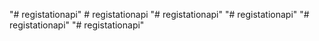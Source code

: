 "# registationapi" 
#   r e g i s t a t i o n a p i  
 "# registationapi" 
"# registationapi" 
"# registationapi" 
"# registationapi" 
